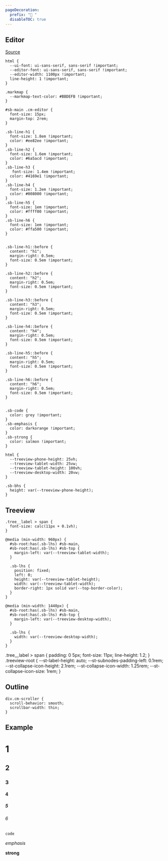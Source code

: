 ```yaml
---
pageDecoration:
  prefix: "🎄 "
  disableTOC: true
---
```

## Editor
[Source](https://gist.github.com/vladstudio/749becce3470082292a066fc617f1904)

```space-style
html {
  --ui-font: ui-sans-serif, sans-serif !important;
  --editor-font: ui-sans-serif, sans-serif !important;
  --editor-width: 1100px !important;
  line-height: 1 !important;
}

.markmap {
  --markmap-text-color: #BBDEFB !important;
}

#sb-main .cm-editor {
  font-size: 15px;
  margin-top: 2rem;
}

.sb-line-h1 {
  font-size: 1.8em !important;
  color: #ee82ee !important;
}
.sb-line-h2 {
  font-size: 1.6em !important;
  color: #6a5acd !important;
}
.sb-line-h3 {
   font-size: 1.4em !important;
  color: #4169e1 !important;
}
.sb-line-h4 {
  font-size: 1.2em !important;
  color: #008000 !important;
}
.sb-line-h5 {
  font-size: 1em !important;
  color: #ffff00 !important;
}
.sb-line-h6 {
  font-size: 1em !important;
  color: #ffa500 !important;
}


.sb-line-h1::before {
  content: "h1";
  margin-right: 0.5em;
  font-size: 0.5em !important;
}

.sb-line-h2::before {
  content: "h2";
  margin-right: 0.5em;
  font-size: 0.5em !important;
}

.sb-line-h3::before {
  content: "h3";
  margin-right: 0.5em;
  font-size: 0.5em !important;
}

.sb-line-h4::before {
  content: "h4";
  margin-right: 0.5em;
  font-size: 0.5em !important;
}

.sb-line-h5::before {
  content: "h5";
  margin-right: 0.5em;
  font-size: 0.5em !important;
}

.sb-line-h6::before {
  content: "h6";
  margin-right: 0.5em;
  font-size: 0.5em !important;
}


.sb-code {
  color: grey !important;
}
.sb-emphasis {
  color: darkorange !important;
}
.sb-strong {
  color: salmon !important;
}

html {
  --treeview-phone-height: 25vh;
  --treeview-tablet-width: 25vw;
  --treeview-tablet-height: 100vh;
  --treeview-desktop-width: 20vw; 
}

.sb-bhs {
  height: var(--treeview-phone-height);
}
```

## Treeview
```space-style
.tree__label > span {
  font-size: calc(11px + 0.1vh);
}

@media (min-width: 960px) {
  #sb-root:has(.sb-lhs) #sb-main,
  #sb-root:has(.sb-lhs) #sb-top {
    margin-left: var(--treeview-tablet-width);
  }

  .sb-lhs {
    position: fixed;
    left: 0;
    height: var(--treeview-tablet-height);
    width: var(--treeview-tablet-width);
    border-right: 1px solid var(--top-border-color);
  }
}

@media (min-width: 1440px) {
  #sb-root:has(.sb-lhs) #sb-main,
  #sb-root:has(.sb-lhs) #sb-top {
    margin-left: var(--treeview-desktop-width);
  }

  .sb-lhs {
    width: var(--treeview-desktop-width);
  }
}
```

.tree__label > span {
    padding: 0 5px;
    font-size: 11px;
    line-height: 1.2;
}
.treeview-root {
    --st-label-height: auto;
    --st-subnodes-padding-left: 0.1rem;
    --st-collapse-icon-height: 2.1rem;
    --st-collapse-icon-width: 1.25rem;
    --st-collapse-icon-size: 1rem;
}

## Outline

```space-style
div.cm-scroller {
  scroll-behavior: smooth;
  scrollbar-width: thin;
}
```

## Example
# 1 
## 2
### 3
#### 4
##### 5
###### 6

`code`

*emphasis*  

**strong**

